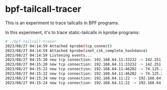 # bpf-tailcall-tracer

This is an experiment to trace tailcalls in BPF programs.

In this experiment, it's to trace static-tailcalls in kprobe programs:

```bash
# ./bpf-tailcall-tracer
2023/08/27 04:14:59 Attached kprobe(tcp_connect)
2023/08/27 04:14:59 Attached kprobe(inet_csk_complete_hashdance)
2023/08/27 04:14:59 Listening events...
2023/08/27 04:15:20 new tcp connection: 192.168.64.11:33232 -> 142.251.10.113:80 (fentry on index: 2)
2023/08/27 04:15:20 new tcp connection: 192.168.64.11:33232 -> 142.251.10.113:80 (kprobe)
2023/08/27 04:15:22 new tcp connection: 192.168.64.11:46202 -> 74.125.24.139:80 (fentry on index: 2)
2023/08/27 04:15:22 new tcp connection: 192.168.64.11:46202 -> 74.125.24.139:80 (kprobe)
2023/08/27 04:15:24 new tcp connection: 192.168.64.11:22 -> 192.168.64.1:63660 (fentry on index: 3)
2023/08/27 04:15:24 new tcp connection: 192.168.64.11:22 -> 192.168.64.1:63660 (kprobe)
```
